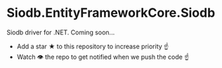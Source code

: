 # Siodb.EntityFrameworkCore.Siodb

Siodb driver for .NET. Coming soon...

- Add a star ★ to this repository to increase priority ☝️
- Watch 👁️ the repo to get notified when we push the code ☝️
